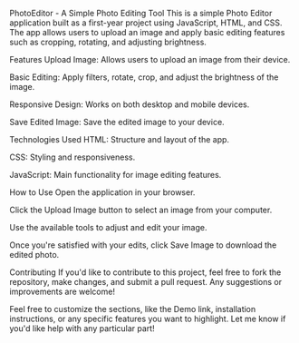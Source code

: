 PhotoEditor - A Simple Photo Editing Tool
This is a simple Photo Editor application built as a first-year project using JavaScript, HTML, and CSS. The app allows users to upload an image and apply basic editing features such as cropping, rotating, and adjusting brightness.

Features
Upload Image: Allows users to upload an image from their device.

Basic Editing: Apply filters, rotate, crop, and adjust the brightness of the image.

Responsive Design: Works on both desktop and mobile devices.

Save Edited Image: Save the edited image to your device.

Technologies Used
HTML: Structure and layout of the app.

CSS: Styling and responsiveness.

JavaScript: Main functionality for image editing features.

How to Use
Open the application in your browser.

Click the Upload Image button to select an image from your computer.

Use the available tools to adjust and edit your image.

Once you're satisfied with your edits, click Save Image to download the edited photo.

Contributing
If you'd like to contribute to this project, feel free to fork the repository, make changes, and submit a pull request. Any suggestions or improvements are welcome!

Feel free to customize the sections, like the Demo link, installation instructions, or any specific features you want to highlight. Let me know if you'd like help with any particular part!



